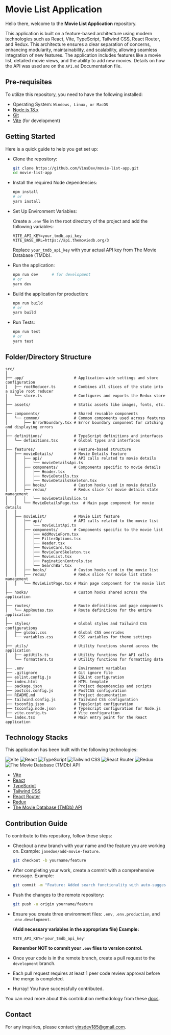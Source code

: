 # Movie List Application

Hello there, welcome to the **Movie List Application** repository.

This application is built on a feature-based architecture using modern technologies such as React, Vite, TypeScript, Tailwind CSS, React Router, and Redux. This architecture ensures a clear separation of concerns, enhancing modularity, maintainability, and scalability, allowing seamless integration of new features. The application includes features like a movie list, detailed movie views, and the ability to add new movies. Details on how the API was used are on the `API.md` Documentation file.

## Pre-requisites

To utilize this repository, you need to have the following installed:

- Operating System: `Windows, Linux, or MacOS`
- [Node.js 18.x](https://nodejs.org/en/)
- [Git](https://git-scm.com/)
- [Vite](https://vitejs.dev/) (for development)

## Getting Started

Here is a quick guide to help you get set up:

- Clone the repository:

   ```sh
   git clone https://github.com/VinsDev/movie-list-app.git
   cd movie-list-app
   ```

- Install the required Node dependencies:

   ```sh
   npm install
   # or
   yarn install
   ```

- Set Up Environment Variables:

   Create a `.env` file in the root directory of the project and add the following variables:

   ```env
   VITE_API_KEY=your_tmdb_api_key
   VITE_BASE_URL=https://api.themoviedb.org/3
   ```

   Replace `your_tmdb_api_key` with your actual API key from The Movie Database (TMDb).

- Run the application:

   ```sh
   npm run dev      # for development
   # or
   yarn dev
   ```

- Build the application for production:

   ```sh
   npm run build
   # or
   yarn build
   ```

- Run Tests:

   ```sh
   npm run test
   # or
   yarn test
   ```

## Folder/Directory Structure

```
src/
│
├── app/                      # Application-wide settings and store configuration
│   ├── rootReducer.ts        # Combines all slices of the state into a single root reducer
│   └── store.ts              # Configures and exports the Redux store
│
├── assets/                   # Static assets like images, fonts, etc.
│
├── components/               # Shared reusable components
│   └── common/               # Common components used across features
│       ├── ErrorBoundary.tsx # Error boundary component for catching and displaying errors
│
├── definitions/              # TypeScript definitions and interfaces
│   └── definitions.tsx       # Global types and interfaces
│
├── features/                 # Feature-based structure
│   ├── movieDetails/         # Movie Details feature
│   │   ├── api/              # API calls related to movie details
│   │   │   └── movieDetailsApi.ts
│   │   ├── components/       # Components specific to movie details
│   │   │   ├── Header.tsx
│   │   │   ├── MovieDetails.tsx
│   │   │   ├── MovieDetailsSkeleton.tsx
│   │   ├── hooks/            # Custom hooks used in movie details
│   │   ├── redux/            # Redux slice for movie details state management
│   │   │   └── movieDetailsSlice.ts
│   │   └── MovieDetailsPage.tsx  # Main page component for movie details
│   │
│   ├── movieList/            # Movie List feature
│   │   ├── api/              # API calls related to the movie list
│   │   │   └── movieListApi.ts
│   │   ├── components/       # Components specific to the movie list
│   │   │   ├── AddMovieForm.tsx
│   │   │   ├── FilterOptions.tsx
│   │   │   ├── Header.tsx
│   │   │   ├── MovieCard.tsx
│   │   │   ├── MovieCardSkeleton.tsx
│   │   │   ├── MovieList.tsx
│   │   │   ├── PaginationControls.tsx
│   │   │   └── SearchBar.tsx
│   │   ├── hooks/            # Custom hooks used in the movie list
│   │   ├── redux/            # Redux slice for movie list state management
│   │   └── MovieListPage.tsx # Main page component for the movie list
│
├── hooks/                    # Custom hooks shared across the application
│
├── routes/                   # Route definitions and page components
│   └── AppRoutes.tsx         # Route definitions for the entire application
│
├── styles/                   # Global styles and Tailwind CSS configurations
│   ├── global.css            # Global CSS overrides
│   └── variables.css         # CSS variables for theme settings
│
├── utils/                    # Utility functions shared across the application
│   ├── apiUtils.ts           # Utility functions for API calls
│   └── formatters.ts         # Utility functions for formatting data
│
├── .env                      # Environment variables
├── .gitignore                # Git ignore file
├── eslint.config.js          # ESLint configuration
├── index.html                # HTML template
├── package.json              # Project dependencies and scripts
├── postcss.config.js         # PostCSS configuration
├── README.md                 # Project documentation
├── tailwind.config.js        # Tailwind CSS configuration
├── tsconfig.json             # TypeScript configuration
├── tsconfig.node.json        # TypeScript configuration for Node.js
├── vite.config.ts            # Vite configuration
└── index.tsx                 # Main entry point for the React application
```

## Technology Stacks

This application has been built with the following technologies:

![Vite](https://img.shields.io/badge/Vite-646CFF?style=for-the-badge&logo=vite&logoColor=white)
![React](https://img.shields.io/badge/React-61DAFB?style=for-the-badge&logo=react&logoColor=white)
![TypeScript](https://img.shields.io/badge/TypeScript-3178C6?style=for-the-badge&logo=typescript&logoColor=white)
![Tailwind CSS](https://img.shields.io/badge/TailwindCSS-38B2AC?style=for-the-badge&logo=tailwind-css&logoColor=white)
![React Router](https://img.shields.io/badge/React_Router-CA4245?style=for-the-badge&logo=react-router&logoColor=white)
![Redux](https://img.shields.io/badge/Redux-764ABC?style=for-the-badge&logo=redux&logoColor=white)
![The Movie Database (TMDb) API](https://img.shields.io/badge/TMDb-01B5E7?style=for-the-badge&logo=themoviedatabase&logoColor=white)

- [Vite](https://vitejs.dev/)
- [React](https://reactjs.org/)
- [TypeScript](https://www.typescriptlang.org/)
- [Tailwind CSS](https://tailwindcss.com/)
- [React Router](https://reactrouter.com/)
- [Redux](https://redux.js.org/)
- [The Movie Database (TMDb) API](https://www.themoviedb.org/documentation/api)

## Contribution Guide

To contribute to this repository, follow these steps:

- Checkout a new branch with your name and the feature you are working on. Example: `janedoe/add-movie-feature`.

   ```sh
   git checkout -b yourname/feature
   ```

- After completing your work, create a commit with a comprehensive message. Example:

   ```sh
   git commit -m "Feature: Added search functionality with auto-suggest"
   ```

- Push the changes to the remote repository:

   ```sh
   git push -u origin yourname/feature
   ```

- Ensure you create three environment files: `.env`, `.env.production`, and `.env.development`. 

  **(Add necessary variables in the appropriate file) Example:**

  ```env
  VITE_API_KEY='your_tmdb_api_key'
  ```

  **Remember NOT to commit your `.env` files to version control.**

- Once your code is in the remote branch, create a pull request to the `development` branch.
- Each pull request requires at least 1 peer code review approval before the merge is completed.
- Hurray! You have successfully contributed.

You can read more about this contribution methodology from these [docs](https://www.atlassian.com/git/tutorials/comparing-workflows/feature-branch-workflow).

## Contact

For any inquiries, please contact vinsdev185@gmail.com.
